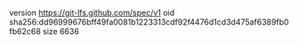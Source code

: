 version https://git-lfs.github.com/spec/v1
oid sha256:dd96999676bff49fa0081b1223313cdf92f4476d1cd3d475af6389fb0fb62c68
size 6636

